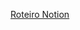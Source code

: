 [Roteiro Notion](https://gcrsaldanha.notion.site/Boas-pr-ticas-Formata-o-Linting-e-Documenta-o-5a744c6aca04448cac778192dc9db5f9)
